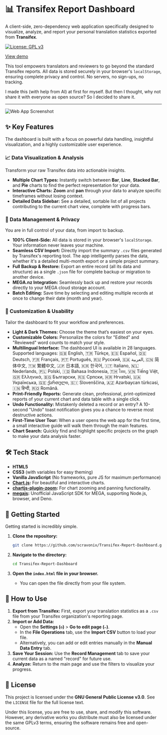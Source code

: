 # 📊 Transifex Report Dashboard

A client-side, zero-dependency web application specifically designed to visualize, analyze, and report your personal translation statistics exported from **Transifex**.

[![License: GPL v3](https://img.shields.io/badge/License-GPLv3-blue.svg)](https://www.gnu.org/licenses/gpl-3.0)

[View demo](https://scravonix.github.io/Transifex-Report-Dashboard/)

This tool empowers translators and reviewers to go beyond the standard Transifex reports. All data is stored securely in your browser's `localStorage`, ensuring complete privacy and control. No servers, no sign-ups, no tracking.

I made this (with help from AI) at first for myself. But then I thought, why not share it with everyone as open source? So I decided to share it.

[//]: # "(IMPORTANT: Replace the URL below with a link to your live demo if you host it on GitHub Pages, Netlify, etc.)"

---

![Web App Screenshot](https://i.imgur.com/Bbd5ATt.png)

## ✨ Key Features

The dashboard is built with a focus on powerful data handling, insightful visualization, and a highly customizable user experience.

### 📈 Data Visualization & Analysis

Transform your raw Transifex data into actionable insights.
- **Multiple Chart Types:** Instantly switch between **Bar**, **Line**, **Stacked Bar**, and **Pie** charts to find the perfect representation for your data.
- **Interactive Charts:** **Zoom** and **pan** through your data to analyze specific timeframes without losing context.
- **Detailed Data Sidebar:** See a detailed, sortable list of all projects contributing to the current chart view, complete with progress bars.

### 📂 Data Management & Privacy

You are in full control of your data, from import to backup.
- **100% Client-Side:** All data is stored in your browser's `localStorage`. Your information never leaves your machine.
- **Seamless CSV Import:** Directly import the summary `.csv` files generated by Transifex's reporting tool. The app intelligently parses the data, whether it's a detailed multi-month export or a simple project summary.
- **Full Backup & Restore:** Export an entire record (all its data and structure) as a single `.json` file for complete backup or migration to another device.
- **MEGA.nz Integration:** Seamlessly back up and restore your records directly to your MEGA cloud storage account.
- **Batch Editing:** Save time by selecting and editing multiple records at once to change their date (month and year).

### 🎨 Customization & Usability

Tailor the dashboard to fit your workflow and preferences.
- **Light & Dark Themes:** Choose the theme that’s easiest on your eyes.
- **Customizable Colors:** Personalize the colors for "Edited" and "Reviewed" word counts to match your style.
- **Multilingual Interface:** The dashboard UI is available in 28 languages. Supported languages: 
  🇬🇧 English, 🇹🇷 Türkçe, 🇪🇸 Español, 🇩🇪 Deutsch, 🇫🇷 Français, 🇵🇹 Português, 🇷🇺 Русский, 🇸🇦 العربية, 🇨🇳 简体中文, 🇹🇼 繁體中文, 🇯🇵 日本語, 🇰🇷 한국어, 🇮🇹 Italiano, 🇳🇱 Nederlands, 🇵🇱 Polski, 🇮🇩 Bahasa Indonesia, 🇹🇭 ไทย, 🇻🇳 Tiếng Việt, 🇬🇷 Ελληνικά, 🇧🇬 Български, 🇷🇸 Српски, 🇭🇷 Hrvatski, 🇺🇦 Українська, 🇬🇪 ქართული, 🇸🇮 Slovenščina, 🇦🇿 Azərbaycan türkcəsi, 🇮🇳 हिन्दी, 🇷🇴 Română.
- **Print-Friendly Reports:** Generate clean, professional, print-optimized reports of your current chart and data table with a single click.
- **Undo Functionality:** Mistakenly deleted a record or an entry? A 10-second "Undo" toast notification gives you a chance to reverse most destructive actions.
- **First-Time User Tour:** When a user opens the web app for the first time, a small interactive guide will walk them through the main features.
- **Chart Search:** Quickly find and highlight specific projects on the graph to make your data analysis faster.

## 🛠️ Tech Stack

- **HTML5**
- **CSS3** (with variables for easy theming)
- **Vanilla JavaScript** (No frameworks, pure JS for maximum performance)
- **[Chart.js](https://www.chartjs.org/):** For beautiful and interactive charts.
- **[chartjs-plugin-zoom](https://www.chartjs.org/chartjs-plugin-zoom/):** For chart zooming and panning functionality.
- **[megajs](https://mega.js.org/):** Unofficial JavaScript SDK for MEGA, supporting Node.js, browser, and Deno.

## 🚀 Getting Started

Getting started is incredibly simple.

1.  **Clone the repository:**
    ```bash
    git clone https://github.com/scravonix/Transifex-Report-Dashboard.git
    ```

2.  **Navigate to the directory:**
    ```bash
    cd Transifex-Report-Dashboard
    ```

3.  **Open the `index.html` file in your browser.**
    - You can open the file directly from your file system.

## 📖 How to Use

1.  **Export from Transifex:** First, export your translation statistics as a `.csv` file from your Transifex organization's reporting page.
2.  **Import or Add Data:**
    - Open the **Settings (`⚙️`)** > **Go to edit page (`✏️`)**.
    - In the **File Operations** tab, use the **Import CSV** button to load your file.
    - Alternatively, you can add or edit entries manually in the **Manual Data Entry** tab.
3.  **Save Your Session:** Use the **Record Management** tab to save your current data as a named "record" for future use.
4.  **Analyze:** Return to the main page and use the filters to visualize your progress.

## 📄 License

This project is licensed under the **GNU General Public License v3.0**. See the `LICENSE` file for the full license text.

Under this license, you are free to use, share, and modify this software. However, any derivative works you distribute must also be licensed under the same GPLv3 terms, ensuring the software remains free and open-source.
